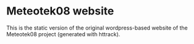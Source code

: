 # Meteotek08 website

This is the static version of the original wordpress-based website of the
Meteotek08 project (generated with httrack).
